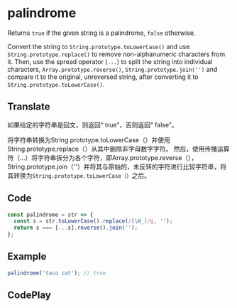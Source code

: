 # palindrome

Returns `true` if the given string is a palindrome, `false` otherwise.

Convert the string to `String.prototype.toLowerCase()` and use `String.prototype.replace()` to remove non-alphanumeric characters from it.
Then, use the spread operator (`...`) to split the string into individual characters, `Array.prototype.reverse()`, `String.prototype.join('')` and compare it to the original, unreversed string, after converting it to `String.prototype.toLowerCase()`.

## Translate

如果给定的字符串是回文，则返回“ true”，否则返回“ false”。

将字符串转换为String.prototype.toLowerCase（）并使用String.prototype.replace（）从其中删除非字母数字字符。
然后，使用传播运算符（...）将字符串拆分为各个字符，即Array.prototype.reverse（），String.prototype.join（''）并将其与原始的，未反转的字符进行比较字符串，将其转换为`String.prototype.toLowerCase（）`之后。

## Code

```js
const palindrome = str => {
  const s = str.toLowerCase().replace(/[\W_]/g, '');
  return s === [...s].reverse().join('');
};
```

## Example

```js
palindrome('taco cat'); // true
```

## CodePlay

<template>
  <code-play codeplay-id="" />
</template>
